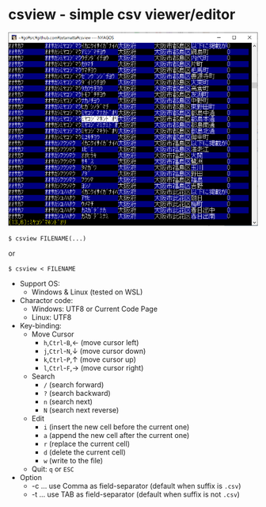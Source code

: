 csview - simple csv viewer/editor
=================================

<img src="./csview.png" />

```
$ csview FILENAME(...)
```

or

```
$ csview < FILENAME
```

* Support OS:
    * Windows & Linux (tested on WSL)
* Charactor code:
    * Windows: UTF8 or Current Code Page
    * Linux: UTF8
* Key-binding:
    * Move Cursor
        * `h`,`Ctrl`-`B`,&#x2190; (move cursor left)
        * `j`,`Ctrl`-`N`,&#x2193; (move cursor down)
        * `k`,`Ctrl`-`P`,&#x2191; (move cursor up)
        * `l`,`Ctrl`-`F`,&#x2192; (move cursor right)
    * Search
        * `/` (search forward)
        * `?` (search backward)
        * `n` (search next)
        * `N` (search next reverse)
    * Edit
        * `i` (insert the new cell before the current one)
        * `a` (append the new cell after the current one)
        * `r` (replace the current cell)
        * `d` (delete the current cell)
        * `w` (write to the file)
    * Quit: `q` or `ESC`
* Option
    * -c ... use Comma as field-separator (default when suffix is `.csv`)
    * -t ... use TAB as field-separator (default when suffix is not `.csv`)
